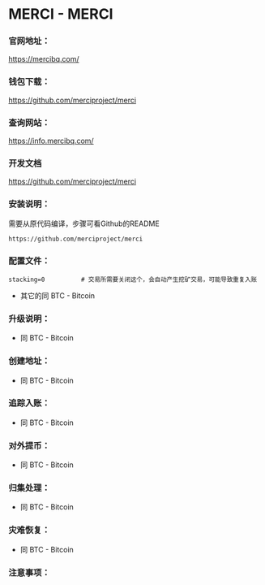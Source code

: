 # MERCI - MERCI

### 官网地址：
https://mercibq.com/

### 钱包下载：
https://github.com/merciproject/merci

### 查询网站：
https://info.mercibq.com/

### 开发文档
https://github.com/merciproject/merci

### 安装说明：
需要从原代码编译，步骤可看Github的README  
```
https://github.com/merciproject/merci
```

### 配置文件：
```
stacking=0          # 交易所需要关闭这个，会自动产生挖矿交易，可能导致重复入账  
```
* 其它的同 BTC - Bitcoin

### 升级说明：
* 同 BTC - Bitcoin

### 创建地址：
* 同 BTC - Bitcoin

### 追踪入账：
* 同 BTC - Bitcoin

### 对外提币：
* 同 BTC - Bitcoin

### 归集处理：
* 同 BTC - Bitcoin

### 灾难恢复：
* 同 BTC - Bitcoin

### 注意事项：
